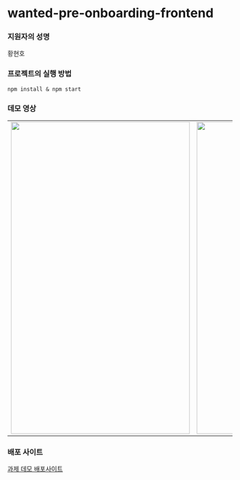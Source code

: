 # wanted-pre-onboarding-frontend


### 지원자의 성명

황현호

### 프로젝트의 실행 방법

`npm install & npm start`


### 데모 영상

<table>
  <tr>
    <td>
      <img src="https://github.com/hnoch/wanted-pre-onboarding-frontend/assets/53362953/625a0056-5dd5-4110-b2b4-17187b747160" width="400" height="700"/>
    </td>
    <td>
      <img src="https://github.com/hnoch/wanted-pre-onboarding-frontend/assets/53362953/9fcb7e2a-9384-482d-81cc-a4089b9cc7d6" width="400" height="700"/>
    </td>
  </tr>
</table>


### 배포 사이트
[과제 데모 배포사이트](https://wanted-pre-onboarding-frontend-chi-ten.vercel.app/)
